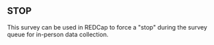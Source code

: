 ## STOP

This survey can be used in REDCap to force a "stop" during the survey queue for in-person data collection.